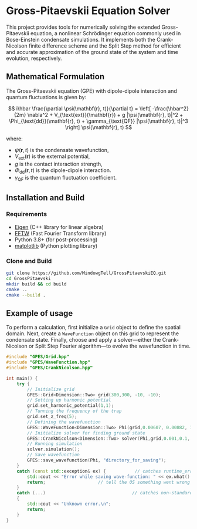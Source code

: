 # Gross-Pitaevskii Equation Solver

This project provides tools for numerically solving the extended Gross-Pitaevskii equation, a nonlinear Schrödinger equation commonly used in Bose-Einstein condensate simulations. It implements both the Crank-Nicolson finite difference scheme and the Split Step method for efficient and accurate approximation of the ground state of the system and time evolution, respectively.

## Mathematical Formulation

The Gross-Pitaevskii equation (GPE) with dipole-dipole interaction and quantum fluctuations is given by:

$$
i\hbar \frac{\partial \psi(\mathbf{r}, t)}{\partial t} = \left[ -\frac{\hbar^2}{2m} \nabla^2 + V_{\text{ext}}(\mathbf{r}) + g |\psi(\mathbf{r}, t)|^2 + \Phi_{\text{dd}}(\mathbf{r}, t) + \gamma_{\text{QF}} |\psi(\mathbf{r}, t)|^3 \right] \psi(\mathbf{r}, t)
$$

where:
- $\psi(\mathbf{r}, t)$ is the condensate wavefunction,
- $V_{\text{ext}}(\mathbf{r})$ is the external potential,
- $g$ is the contact interaction strength,
- $\Phi_{\text{dd}}(\mathbf{r}, t)$ is the dipole-dipole interaction.
- $\gamma_{\text{QF}}$ is the quantum fluctuation coefficient.

## Installation and Build

### Requirements
- [Eigen](https://eigen.tuxfamily.org/) (C++ library for linear algebra)
- [FFTW](http://www.fftw.org/) (Fast Fourier Transform library)
- Python 3.8+ (for post-processing)
- [matplotlib](https://matplotlib.org/) (Python plotting library)

### Clone and Build
```bash
git clone https://github.com/MindowgTell/GrossPitaevskiEQ.git
cd GrossPitaevski
mkdir build && cd build
cmake ..
cmake --build .
```

## Example of usage

To perform a calculation, first initialize a `Grid` object to define the spatial domain. Next, create a `WaveFunction` object on this grid to represent the condensate state. Finally, choose and apply a solver—either the Crank-Nicolson or Split Step Fourier algorithm—to evolve the wavefunction in time.  

```cpp
#include "GPES/Grid.hpp"
#include "GPES/WaveFunction.hpp"
#include "GPES/CrankNicolson.hpp"

int main() {
    try {
        // Initialize grid 
        GPES::Grid<Dimension::Two> grid(300,300, -10, -10); 
        // Setting up harmonic potential
        grid.set_harmonic_potential(1,1); 
        // Tunning the frequency of the trap
        grid.set_z_freq(5); 
        // Defining the wavefunction
        GPES::WaveFunction<Dimension::Two> Phi(grid,0.00607, 0.00882, 10000);
        // Initialize solver for finding ground state
        GPES::CrankNicolson<Dimension::Two> solver(Phi,grid,0.001,0.1, 0.614);
        // Running simulation
        solver.simulation();
        // Save wavefunction
        GPES::save_wavefunction(Phi, "directory_for_saving");
    }
    catch (const std::exception& ex) {           // catches runtime_error and any std::exception
        std::cout << "Error while saving wave-function: " << ex.what() << '\n';
        return;                    // tell the OS something went wrong
    }
    catch (...)                                 // catches non-standard exceptions, just in case
    {
        std::cout << "Unknown error.\n";
        return;
    }
}